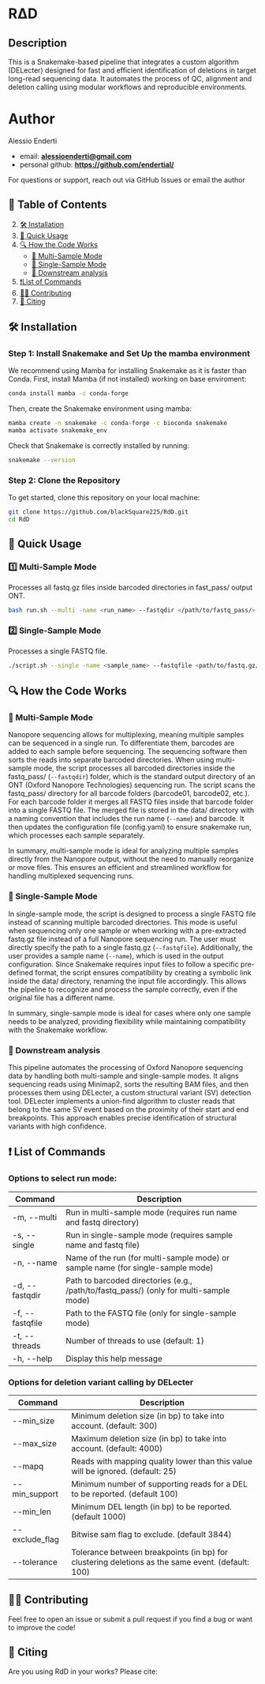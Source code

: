 # RΔD

## Description
This is a Snakemake-based pipeline that integrates a custom algorithm (DELecter) designed for fast and efficient identification of deletions in target long-read sequencing data. It automates the process of QC, alignment and deletion calling using modular workflows and reproducible environments.

# Author

Alessio Enderti 

- email: **alessioenderti@gmail.com**
- personal github: **https://github.com/endertial/**

For questions or support, reach out via GitHub Issues or email the author

## 📖 Table of Contents
2. [🛠 Installation](#-installation)
3. [📌 Quick Usage](#-quick-usage)
4. [🔍 How the Code Works](#-how-the-script-works)
   - [🔹 Multi-Sample Mode](#-multi-sample-mode)
   - [🔹 Single-Sample Mode](#-single-sample-mode)
   - [🚀 Downstream analysis](#-downstream-analysis)
5. [❗List of Commands](#-list-of-commands)
7. [👨‍💻 Contributing](#-contributing)
8. [📖 Citing](#-citing)


## 🛠 Installation

### Step 1: Install Snakemake and Set Up the mamba environment

We recommend using Mamba for installing Snakemake as it is faster than Conda. 
First, install Mamba (if not installed) working on base enviroment:
```bash
conda install mamba -c conda-forge
```

Then, create the Snakemake environment using mamba:
```bash
mamba create -n snakemake -c conda-forge -c bioconda snakemake
mamba activate snakemake_env
```

Check that Snakemake is correctly installed by running:
```bash
snakemake --version
```

### Step 2: Clone the Repository
To get started, clone this repository on your local machine:

```bash
git clone https://github.com/blackSquare225/RdD.git
cd RdD
```


## 📌 Quick Usage

### **1️⃣ Multi-Sample Mode**
Processes all fastq.gz files inside barcoded directories in fast_pass/ output ONT.
```bash
bash run.sh --multi -name <run_name> --fastqdir </path/to/fastq_pass/> --threads <num_of_threads>
```

### **2️⃣ Single-Sample Mode**
Processes a single FASTQ file.
```bash
./script.sh --single -name <sample_name> --fastqfile <path/to/fastq.gz/file> --threads <num_of_threads>
```


## 🔍 How the Code Works

### **🔹 Multi-Sample Mode**
Nanopore sequencing allows for multiplexing, meaning multiple samples can be sequenced in a single run. To differentiate them, barcodes are added to each sample before sequencing. The sequencing software then sorts the reads into separate barcoded directories.
When using multi-sample mode, the script processes all barcoded directories inside the fastq_pass/ (`--fastqdir`) folder, which is the standard output directory of an ONT (Oxford Nanopore Technologies) sequencing run. The script scans the fastq_pass/ directory for all barcode folders (barcode01, barcode02, etc.). For each barcode folder it merges all FASTQ files inside that barcode folder into a single FASTQ file. The merged file is stored in the data/ directory with a naming convention that includes the run name (`--name`) and barcode. It then updates the configuration file (config.yaml) to ensure snakemake run, which processes each sample separately.

In summary, multi-sample mode is ideal for analyzing multiple samples directly from the Nanopore output, without the need to manually reorganize or move files. This ensures an efficient and streamlined workflow for handling multiplexed sequencing runs.

### **🔹 Single-Sample Mode**
In single-sample mode, the script is designed to process a single FASTQ file instead of scanning multiple barcoded directories. This mode is useful when sequencing only one sample or when working with a pre-extracted fastq.gz file instead of a full Nanopore sequencing run.
The user must directly specify the path to a single fastq.gz (`--fastqfile`). Additionally, the user provides a sample name (`--name`), which is used in the output configuration.
Since Snakemake requires input files to follow a specific pre-defined format, the script ensures compatibility by creating a symbolic link inside the data/ directory, renaming the input file accordingly. This allows the pipeline to recognize and process the sample correctly, even if the original file has a different name.

In summary, single-sample mode is ideal for cases where only one sample needs to be analyzed, providing flexibility while maintaining compatibility with the Snakemake workflow.

### **🚀 Downstream analysis**
This pipeline automates the processing of Oxford Nanopore sequencing data by handling both multi-sample and single-sample modes. It aligns sequencing reads using Minimap2, sorts the resulting BAM files, and then processes them using DELecter, a custom structural variant (SV) detection tool. DELecter implements a union-find algorithm to cluster reads that belong to the same SV event based on the proximity of their start and end breakpoints. This approach enables precise identification of structural variants with high confidence.


## ❗ List of Commands

### Options to select run mode:
| Command | Description | 
|---------|-------------|
|  -m, --multi     |  Run in multi-sample mode (requires run name and fastq directory) |
|  -s, --single    |  Run in single-sample mode (requires sample name and fastq file) |
|  -n, --name      |  Name of the run (for multi-sample mode) or sample name (for single-sample mode) |
|  -d, --fastqdir  |  Path to barcoded directories (e.g., /path/to/fastq_pass/) (only for multi-sample mode) |
|  -f, --fastqfile |  Path to the FASTQ file (only for single-sample mode) |
|  -t, --threads   |  Number of threads to use (default: 1) |
|  -h, --help      |  Display this help message |

### Options for deletion variant calling by DELecter
| Command | Description |
|---------|-------------| 
|  --min_size      |  Minimum deletion size (in bp) to take into account. (default: 300) |
|  --max_size      |  Maximum deletion size (in bp) to take into account. (default: 4000) |
|  --mapq          |   Reads with mapping quality lower than this value will be ignored. (default: 25) |
|  --min_support   |  Minimum number of supporting reads for a DEL to be reported. (default 100) |
|  --min_len       |   Minimum DEL length (in bp) to be reported. (default 1000) |
|  --exclude_flag  |   Bitwise sam flag to exclude. (default 3844) |
|  --tolerance     |   Tolerance between breakpoints (in bp) for clustering deletions as the same event. (default: 100) |


## 👨‍💻 Contributing
Feel free to open an issue or submit a pull request if you find a bug or want to improve the code!

## 📖 Citing

Are you using RdD in your works? Please cite:

